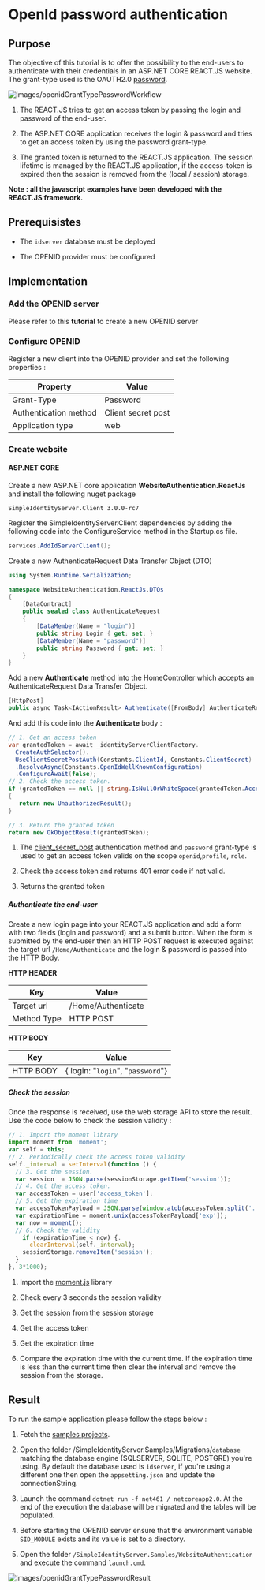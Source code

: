 # OpenId password authentication

## Purpose

The objective of this tutorial is to offer the possibility to the end-users to authenticate with their credentials in an ASP.NET CORE REACT.JS website. The grant-type used is the OAUTH2.0 [password](https://tools.ietf.org/html/rfc6749#section-4.3). 

![images/openidGrantTypePasswordWorkflow](images/openidGrantTypePasswordWorkflow.png)

1. The REACT.JS tries to get an access token by passing the login and password of the end-user.

2. The ASP.NET CORE application receives the login & password and tries to get an access token by using the password grant-type.

3. The granted token is returned to the REACT.JS application. The session lifetime is managed by the REACT.JS application, if the access-token is expired then the session is removed from the (local / session) storage.

**Note : all the javascript examples have been developed with the REACT.JS framework.**

## Prerequisistes

* The ```idserver``` database must be deployed

* The OPENID provider must be configured

## Implementation

### Add the OPENID server

Please refer to this **tutorial** to create a new OPENID server

### Configure OPENID

Register a new client into the OPENID provider and set the following properties :

| Property              | Value              |
| --------------------- | ------------------ |
| Grant-Type            | Password           |
| Authentication method | Client secret post |
| Application type      | web                |

### Create website

#### ASP.NET CORE

Create a new ASP.NET core application **WebsiteAuthentication.ReactJs** and install the following nuget package

```
SimpleIdentityServer.Client 3.0.0-rc7
```

Register the SimpleIdentityServer.Client dependencies by adding the following code into the ConfigureService method in the Startup.cs file.

```csharp
services.AddIdServerClient();
```

Create a new AuthenticateRequest Data Transfer Object (DTO)

```csharp
using System.Runtime.Serialization;

namespace WebsiteAuthentication.ReactJs.DTOs
{
    [DataContract]
    public sealed class AuthenticateRequest
    {
        [DataMember(Name = "login")]
        public string Login { get; set; }
        [DataMember(Name = "password")]
        public string Password { get; set; }
    }
}
```

Add a new **Authenticate** method into the HomeController which accepts an AuthenticateRequest Data Transfer Object. 

```csharp
[HttpPost]
public async Task<IActionResult> Authenticate([FromBody] AuthenticateRequest authRequest) { }
```

And add this code into the **Authenticate** body :

```csharp
// 1. Get an access token
var grantedToken = await _identityServerClientFactory.
  CreateAuthSelector().
  UseClientSecretPostAuth(Constants.ClientId, Constants.ClientSecret)                             .UsePassword(authenticateRequest.Login,                                                                      authenticateRequest.Password,                                                                    "openid", "profile", "role")
  .ResolveAsync(Constants.OpenIdWellKnownConfiguration)
  .ConfigureAwait(false);
// 2. Check the access token.
if (grantedToken == null || string.IsNullOrWhiteSpace(grantedToken.AccessToken))
{
   return new UnauthorizedResult();
}

// 3. Return the granted token
return new OkObjectResult(grantedToken);
```

1. The [client_secret_post](http://openid.net/specs/openid-connect-core-1_0.html#ClientAuthentication) authentication method and ```password``` grant-type is used to get an access token valids on the scope  ```openid```,```profile```, ```role```. 

2. Check the access token and returns 401 error code if not valid.

3. Returns the granted token 

##### Authenticate the end-user

Create a new login page into your REACT.JS application and add a form with two fields  (login and password) and a submit button. When the form is submitted by the end-user then an HTTP POST request  is executed against the target url ```/Home/Authenticate``` and the login & password is passed into the HTTP Body.

**HTTP HEADER**

| Key         | Value              |
| ----------- | ------------------ |
| Target url  | /Home/Authenticate |
| Method Type | HTTP POST          |

**HTTP BODY**

| Key       | Value                                     |
| --------- | ----------------------------------------- |
| HTTP BODY | { login: "```login```", "```password```"} |

##### Check the session

Once the response is received, use the web storage API to store the result. Use the code below to check the session validity :

```javascript
// 1. Import the moment library
import moment from 'moment';
var self = this;
// 2. Periodically check the access token validity
self._interval = setInterval(function () {
  // 3. Get the session.
  var session  = JSON.parse(sessionStorage.getItem('session'));
  // 4. Get the access token.
  var accessToken = user['access_token'];
  // 5. Get the expiration time
  var accessTokenPayload = JSON.parse(window.atob(accessToken.split('.')[1]));
  var expirationTime = moment.unix(accessTokenPayload['exp']);
  var now = moment();
  // 6. Check the validity
    if (expirationTime < now) {.
      clearInterval(self._interval);
    sessionStorage.removeItem('session');
  }
}, 3*1000);
```

1. Import the [moment.js](https://momentjs.com/) library

2. Check every 3 seconds the session validity

3. Get the session from the session storage

4. Get the access token

5. Get the expiration time

6. Compare the expiration time with the current time. If the expiration time is less than the current time then  clear the interval and remove the session from the storage.

## Result

To run the sample application please follow the steps below :

1. Fetch the [samples projects](https://github.com/thabart/SimpleIdentityServer.Samples.git).

2. Open the folder /SimpleIdentityServer.Samples/Migrations/```database``` matching the database engine (SQLSERVER, SQLITE, POSTGRE) you're using. By default the database used is ```idserver```, if you're using a different one then open the ```appsetting.json``` and update the connectionString.

3. Launch the command  ```dotnet run -f net461 / netcoreapp2.0```. At the end of the execution the database will be migrated and the tables will be populated.

4. Before starting the OPENID server ensure that the environment variable ```SID_MODULE``` exists and its value is set to a directory.

5. Open the folder ```/SimpleIdentityServer.Samples/WebsiteAuthentication``` and execute the command ```launch.cmd```. 

![images/openidGrantTypePasswordResult](images/openidGrantTypePasswordResult.png)
